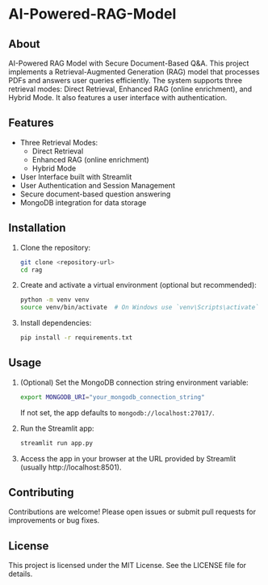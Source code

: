 # AI-Powered-RAG-Model

## About
AI-Powered RAG Model with Secure Document-Based Q&amp;A. This project implements a Retrieval-Augmented Generation (RAG) model that processes PDFs and answers user queries efficiently. The system supports three retrieval modes: Direct Retrieval, Enhanced RAG (online enrichment), and Hybrid Mode. It also features a user interface with authentication.

## Features
- Three Retrieval Modes:
  - Direct Retrieval
  - Enhanced RAG (online enrichment)
  - Hybrid Mode
- User Interface built with Streamlit
- User Authentication and Session Management
- Secure document-based question answering
- MongoDB integration for data storage

## Installation
1. Clone the repository:
   ```bash
   git clone <repository-url>
   cd rag
   ```
2. Create and activate a virtual environment (optional but recommended):
   ```bash
   python -m venv venv
   source venv/bin/activate  # On Windows use `venv\Scripts\activate`
   ```
3. Install dependencies:
   ```bash
   pip install -r requirements.txt
   ```

## Usage
1. (Optional) Set the MongoDB connection string environment variable:
   ```bash
   export MONGODB_URI="your_mongodb_connection_string"
   ```
   If not set, the app defaults to `mongodb://localhost:27017/`.

2. Run the Streamlit app:
   ```bash
   streamlit run app.py
   ```

3. Access the app in your browser at the URL provided by Streamlit (usually http://localhost:8501).

## Contributing
Contributions are welcome! Please open issues or submit pull requests for improvements or bug fixes.

## License
This project is licensed under the MIT License. See the LICENSE file for details.
